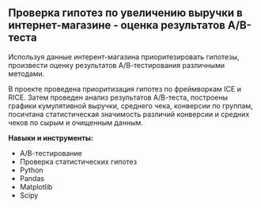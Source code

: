 ## Проверка гипотез по увеличению выручки в интернет-магазине - оценка результатов А/В-теста

Используя данные интерент-магазина приоритезировать гипотезы, произвести оценку результатов А/В-тестирования различными методами.

В проекте проведена приоритизация гипотез по фреймворкам ICE и RICE. Затем проведен анализ результатов А/В-теста, построены графики кумулятивной выручки, среднего чека,
конверсии по группам, посичтана статистическая значимость различий конверсии и средних чеков по сырым и очищенным данным. 

**Навыки и инструменты:**
* А/В-тестирование
* Проверка статистических гипотез
* Python
* Pandas
* Matplotlib
* Scipy
